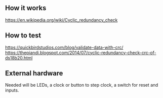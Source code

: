 <!---

This file is used to generate your project datasheet. Please fill in the information below and delete any unused
sections.

You can also include images in this folder and reference them in the markdown. Each image must be less than
512 kb in size, and the combined size of all images must be less than 1 MB.
-->

## How it works
<https://en.wikipedia.org/wiki/Cyclic_redundancy_check>

## How to test
<https://quickbirdstudios.com/blog/validate-data-with-crc/>
<https://thepiandi.blogspot.com/2014/07/cyclic-redundancy-check-crc-of-ds18b20.html>


## External hardware
Needed will be LEDs, a clock or button to step clock, a switch for reset and inputs.
